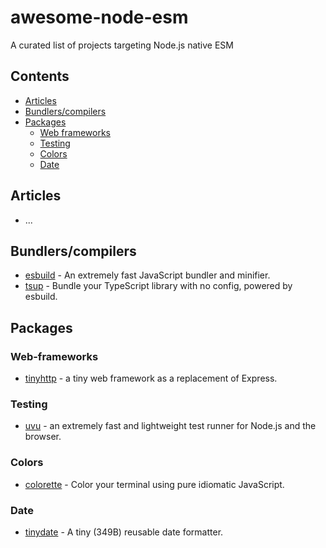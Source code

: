 # awesome-node-esm

A curated list of projects targeting Node.js native ESM

## Contents

- [Articles](#articles)
- [Bundlers/compilers](#bundlerscompilers)
- [Packages](#packages)
  - [Web frameworks](#web-frameworks)
  - [Testing](#testing)
  - [Colors](#colors)
  - [Date](#date)


## Articles

- ...

## Bundlers/compilers

- [esbuild](https://github.com/evanw/esbuild) - An extremely fast JavaScript bundler and minifier.
- [tsup](https://github.com/egoist/tsup) -  Bundle your TypeScript library with no config, powered by esbuild. 

## Packages

### Web-frameworks

- [tinyhttp](https://github.com/talentlessguy/tinyhttp) - a tiny web framework as a replacement of Express.

### Testing

- [uvu](https://github.com/lukeed/uvu) - an extremely fast and lightweight test runner for Node.js and the browser.

### Colors

- [colorette](https://github.com/jorgebucaran/colorette) - Color your terminal using pure idiomatic JavaScript.

### Date

- [tinydate](https://github.com/lukeed/tinydate) - A tiny (349B) reusable date formatter. 
